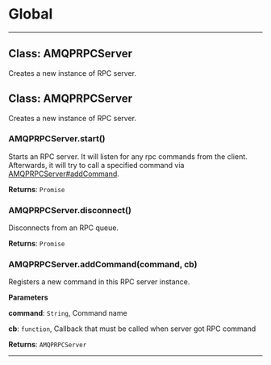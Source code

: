 # Global





* * *

## Class: AMQPRPCServer
Creates a new instance of RPC server.


## Class: AMQPRPCServer
Creates a new instance of RPC server.

### AMQPRPCServer.start() 

Starts an RPC server.
It will listen for any rpc commands from the client.
Afterwards, it will try to call a specified command via [AMQPRPCServer#addCommand](#amqprpcserver#addcommand).

**Returns**: `Promise`

### AMQPRPCServer.disconnect() 

Disconnects from an RPC queue.

**Returns**: `Promise`

### AMQPRPCServer.addCommand(command, cb) 

Registers a new command in this RPC server instance.

**Parameters**

**command**: `String`, Command name

**cb**: `function`, Callback that must be called when server got RPC command

**Returns**: `AMQPRPCServer`



* * *










